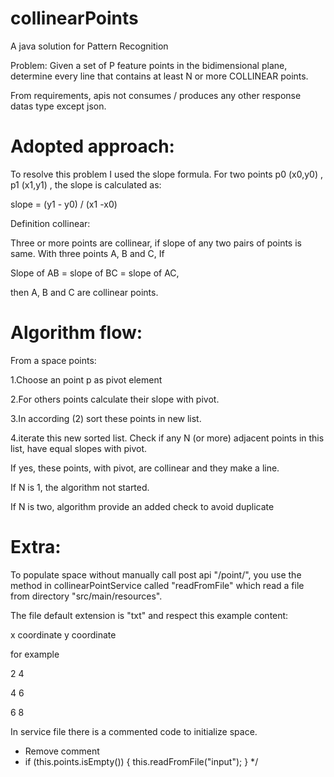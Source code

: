 # collinearPoints
A java solution for Pattern Recognition

Problem:
Given a set of P feature points in the bidimensional plane, determine every line that contains at least N or
more COLLINEAR points.

From requirements, apis not consumes / produces any other response datas type except json.

# Adopted approach:

To resolve this problem I used the slope formula.
For two points p0 (x0,y0) , p1 (x1,y1) , the slope is calculated as:

slope = (y1 - y0) / (x1 -x0)

Definition collinear:

Three or more points are collinear, if slope of any two pairs of points is same.
With three points A, B and C, If

Slope of AB = slope of BC = slope of AC,

then A, B and C are collinear points.

# Algorithm flow:

From a space points:

1.Choose an point p as pivot element 

2.For others points calculate their slope with pivot. 

3.In according (2) sort these points in new list.

4.iterate this new sorted list. Check if any N (or more) adjacent points in this list, have equal slopes with pivot. 

  If yes, these points, with pivot, are collinear and they make a line.
  
  If N is 1, the algorithm not started. 
  
  If N is two, algorithm provide an added check to avoid duplicate

# Extra:
To populate space without manually call post api "/point/", you use the method in collinearPointService called "readFromFile" which read a file from directory "src/main/resources".

The file default extension is "txt" and respect this example content:

x coordinate y coordinate

for example

2 4

4 6

6 8

In service file there is a commented code to initialize space.

* Remove comment 
* if (this.points.isEmpty()) { this.readFromFile("input"); }
 */



